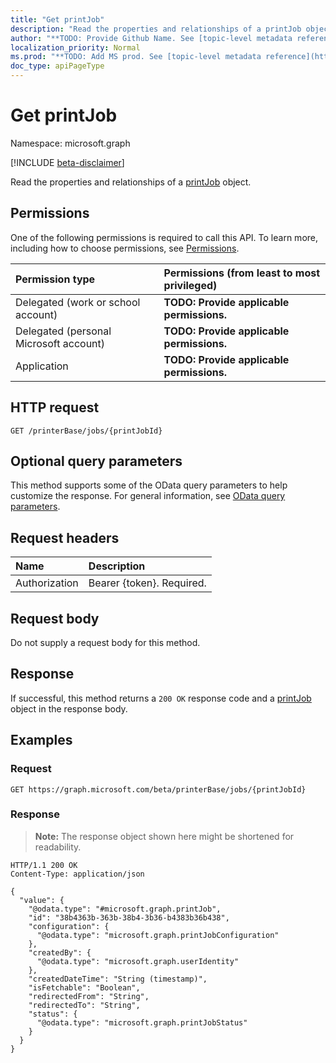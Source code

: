 ```yaml
---
title: "Get printJob"
description: "Read the properties and relationships of a printJob object."
author: "**TODO: Provide Github Name. See [topic-level metadata reference](https://msgo.azurewebsites.net/add/document/guidelines/metadata.html#topic-level-metadata)**"
localization_priority: Normal
ms.prod: "**TODO: Add MS prod. See [topic-level metadata reference](https://msgo.azurewebsites.net/add/document/guidelines/metadata.html#topic-level-metadata)**"
doc_type: apiPageType
---
```


# Get printJob
Namespace: microsoft.graph

[!INCLUDE [beta-disclaimer](../../includes/beta-disclaimer.md)]

Read the properties and relationships of a [printJob](../resources/printjob.md) object.

## Permissions
One of the following permissions is required to call this API. To learn more, including how to choose permissions, see [Permissions](/graph/permissions-reference).

|Permission type|Permissions (from least to most privileged)|
|:---|:---|
|Delegated (work or school account)|**TODO: Provide applicable permissions.**|
|Delegated (personal Microsoft account)|**TODO: Provide applicable permissions.**|
|Application|**TODO: Provide applicable permissions.**|

## HTTP request

<!-- {
  "blockType": "ignored"
}
-->
``` http
GET /printerBase/jobs/{printJobId}
```

## Optional query parameters
This method supports some of the OData query parameters to help customize the response. For general information, see [OData query parameters](/graph/query-parameters).

## Request headers
|Name|Description|
|:---|:---|
|Authorization|Bearer {token}. Required.|

## Request body
Do not supply a request body for this method.

## Response

If successful, this method returns a `200 OK` response code and a [printJob](../resources/printjob.md) object in the response body.

## Examples

### Request
<!-- {
  "blockType": "request",
  "name": "get_printjob"
}
-->
``` http
GET https://graph.microsoft.com/beta/printerBase/jobs/{printJobId}
```


### Response
>**Note:** The response object shown here might be shortened for readability.
<!-- {
  "blockType": "response",
  "truncated": true,
  "@odata.type": "microsoft.graph.printJob"
}
-->
``` http
HTTP/1.1 200 OK
Content-Type: application/json

{
  "value": {
    "@odata.type": "#microsoft.graph.printJob",
    "id": "38b4363b-363b-38b4-3b36-b4383b36b438",
    "configuration": {
      "@odata.type": "microsoft.graph.printJobConfiguration"
    },
    "createdBy": {
      "@odata.type": "microsoft.graph.userIdentity"
    },
    "createdDateTime": "String (timestamp)",
    "isFetchable": "Boolean",
    "redirectedFrom": "String",
    "redirectedTo": "String",
    "status": {
      "@odata.type": "microsoft.graph.printJobStatus"
    }
  }
}
```

